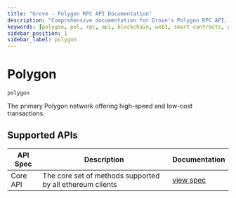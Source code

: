 ```yaml
---
title: "Grove - Polygon RPC API Documentation"
description: "Comprehensive documentation for Grove's Polygon RPC API, covering endpoint details and integration strategies for blockchain developers."
keywords: [polygon, pol, rpc, api, blockchain, web3, smart contracts, grove, pocket, pokt]
sidebar_position: 1
sidebar_label: polygon
---
```


# Polygon

`polygon`

The primary Polygon network offering high-speed and low-cost transactions.

## Supported APIs

| API Spec | Description                                               | Documentation                  |
| -------- | --------------------------------------------------------- | ------------------------------ |
| Core API | The core set of methods supported by all ethereum clients | [view spec](../specs/core-api) |
